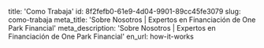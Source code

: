 title: 'Como Trabaja'
id: 8f2fefb0-61e9-4d04-9901-89cc45fe3079
slug: como-trabaja
meta_title: 'Sobre Nosotros | Expertos en Financiación de One Park Financial'
meta_description: 'Sobre Nosotros | Expertos en Financiación de One Park Financial'
en_url: how-it-works
